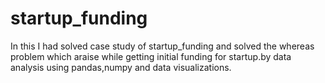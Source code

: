 # startup_funding

In this I had solved case study of startup_funding and solved the whereas problem which araise while getting initial funding for startup.by data analysis using pandas,numpy and data visualizations.
